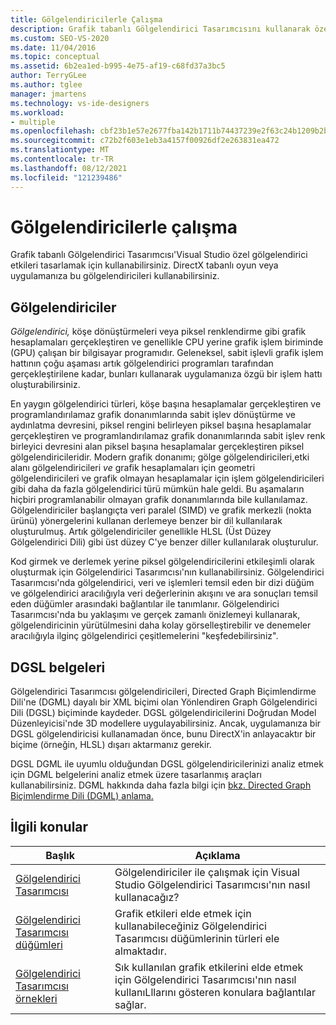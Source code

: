 ```yaml
---
title: Gölgelendiricilerle Çalışma
description: Grafik tabanlı Gölgelendirici Tasarımcısını kullanarak özel gölgelendirici etkileri tasarlamayı Visual Studio. DirectX tabanlı oyun veya uygulamanıza gölgelendiriciler kullanabilirsiniz.
ms.custom: SEO-VS-2020
ms.date: 11/04/2016
ms.topic: conceptual
ms.assetid: 6b2ea1ed-b995-4e75-af19-c68fd37a3bc5
author: TerryGLee
ms.author: tglee
manager: jmartens
ms.technology: vs-ide-designers
ms.workload:
- multiple
ms.openlocfilehash: cbf23b1e57e2677fba142b1711b74437239e2f63c24b1209b2b832e9aa35c81c
ms.sourcegitcommit: c72b2f603e1eb3a4157f00926df2e263831ea472
ms.translationtype: MT
ms.contentlocale: tr-TR
ms.lasthandoff: 08/12/2021
ms.locfileid: "121239486"
---
```

# <a name="work-with-shaders"></a>Gölgelendiricilerle çalışma

Grafik tabanlı Gölgelendirici Tasarımcısı'Visual Studio özel gölgelendirici etkileri tasarlamak için kullanabilirsiniz. DirectX tabanlı oyun veya uygulamanıza bu gölgelendiricileri kullanabilirsiniz.

## <a name="shaders"></a>Gölgelendiriciler

*Gölgelendirici,* köşe dönüştürmeleri veya piksel renklendirme gibi grafik hesaplamaları gerçekleştiren ve genellikle CPU yerine grafik işlem biriminde (GPU) çalışan bir bilgisayar programıdır. Geleneksel, sabit işlevli grafik işlem hattının çoğu aşaması artık gölgelendirici programları tarafından gerçekleştirilene kadar, bunları kullanarak uygulamanıza özgü bir işlem hattı oluşturabilirsiniz.

En yaygın gölgelendirici türleri, köşe başına hesaplamalar gerçekleştiren ve programlandırılamaz grafik donanımlarında sabit işlev dönüştürme ve aydınlatma devresini, piksel rengini belirleyen piksel başına hesaplamalar gerçekleştiren ve programlandırılamaz grafik donanımlarında sabit işlev renk birleyici devresini alan piksel başına hesaplamalar gerçekleştiren piksel gölgelendiricileridir.  Modern grafik donanımı; gölge gölgelendiricileri,etki alanı gölgelendiricileri  *ve* grafik hesaplamaları için  geometri gölgelendiricileri ve grafik olmayan hesaplamalar için işlem gölgelendiricileri gibi daha da fazla gölgelendirici türü mümkün hale geldi. Bu aşamaların hiçbiri programlanabilir olmayan grafik donanımlarında bile kullanılamaz. Gölgelendiriciler başlangıçta veri paralel (SIMD) ve grafik merkezli (nokta ürünü) yönergelerini kullanan derlemeye benzer bir dil kullanılarak oluşturulmuş. Artık gölgelendiriciler genellikle HLSL (Üst Düzey Gölgelendirici Dili) gibi üst düzey C'ye benzer diller kullanılarak oluşturulur.

Kod girmek ve derlemek yerine piksel gölgelendiricilerini etkileşimli olarak oluşturmak için Gölgelendirici Tasarımcısı'nın kullanabilirsiniz. Gölgelendirici Tasarımcısı'nda gölgelendirici, veri ve işlemleri temsil eden bir dizi düğüm ve gölgelendirici aracılığıyla veri değerlerinin akışını ve ara sonuçları temsil eden düğümler arasındaki bağlantılar ile tanımlanır. Gölgelendirici Tasarımcısı'nda bu yaklaşımı ve gerçek zamanlı önizlemeyi kullanarak, gölgelendiricinin yürütülmesini daha kolay görselleştirebilir ve denemeler aracılığıyla ilginç gölgelendirici çeşitlemelerini "keşfedebilirsiniz".

## <a name="dgsl-documents"></a>DGSL belgeleri

Gölgelendirici Tasarımcısı gölgelendiricileri, Directed Graph Biçimlendirme Dili'ne (DGML) dayalı bir XML biçimi olan Yönlendiren Graph Gölgelendirici Dili (DGSL) biçiminde kaydeder. DGSL gölgelendiricilerini Doğrudan Model Düzenleyicisi'nde 3D modellere uygulayabilirsiniz. Ancak, uygulamanıza bir DGSL gölgelendiricisi kullanamadan önce, bunu DirectX'in anlayacaktır bir biçime (örneğin, HLSL) dışarı aktarmanız gerekir.

DGSL DGML ile uyumlu olduğundan DGSL gölgelendiricilerinizi analiz etmek için DGML belgelerini analiz etmek üzere tasarlanmış araçları kullanabilirsiniz. DGML hakkında daha fazla bilgi için [bkz. Directed Graph Biçimlendirme Dili (DGML) anlama.](../modeling/customize-code-maps-by-editing-the-dgml-files.md)

## <a name="related-topics"></a>İlgili konular

|Başlık|Açıklama|
|-----------|-----------------|
|[Gölgelendirici Tasarımcısı](../designers/shader-designer.md)|Gölgelendiriciler ile çalışmak için Visual Studio Gölgelendirici Tasarımcısı'nın nasıl kullanacağız?|
|[Gölgelendirici Tasarımcısı düğümleri](../designers/shader-designer-nodes.md)|Grafik etkileri elde etmek için kullanabileceğiniz Gölgelendirici Tasarımcısı düğümlerinin türleri ele almaktadır.|
|[Gölgelendirici Tasarımcısı örnekleri](../designers/how-to-create-a-basic-color-shader.md)|Sık kullanılan grafik etkilerini elde etmek için Gölgelendirici Tasarımcısı'nın nasıl kullanıLllarını gösteren konulara bağlantılar sağlar.|
